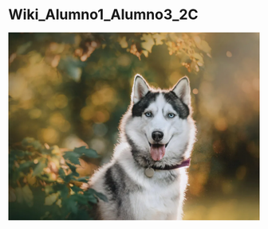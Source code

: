 # Wiki_Alumno1_Alumno3_2C

![](https://github.com/danigomezcev/Wiki_Alumno1_Alumno3_2C/blob/main/husky-siberiano-bosque.webp)
